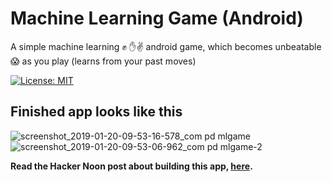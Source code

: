 # Machine Learning Game (Android)

A simple machine learning ✊ ✋✌️ android game, which becomes unbeatable 😱 as you play (learns from your past moves)

[![License: MIT](https://img.shields.io/badge/License-MIT-yellow.svg)](https://opensource.org/licenses/MIT)

## Finished app looks like this
![screenshot_2019-01-20-09-53-16-578_com pd mlgame](https://user-images.githubusercontent.com/41565823/51437119-dde72d80-1c99-11e9-8685-58ff09f02a99.jpg)
![screenshot_2019-01-20-09-53-06-962_com pd mlgame-2](https://user-images.githubusercontent.com/41565823/51437120-dde72d80-1c99-11e9-9709-0e53fc7e7676.jpg)

**Read the Hacker Noon post about building this app, [here](https://hackernoon.com/how-to-make-a-machine-learning-android-game-from-scratch-82d9406a7635).**
